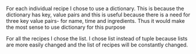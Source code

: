 For each individual recipe I chose to use a dictionary. This is because the dictionary has key, value pairs and this is useful 
because there is a need for three key value pairs- for name, time and ingredients. Thus it would make the most sense to use 
dictionary for this purpose

For all the recipes I chose the list. I chose list instead of tuple because lists are more easily changed and the list of recipes
will be constantly changed. 
